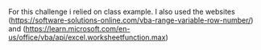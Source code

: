 For this challenge i relied on class example. I also used the websites (https://software-solutions-online.com/vba-range-variable-row-number/) and (https://learn.microsoft.com/en-us/office/vba/api/excel.worksheetfunction.max)
